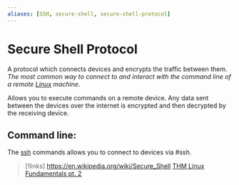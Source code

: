 ```yaml
---
aliases: [SSH, secure-shell, secure-shell-protocol]
---
```


# Secure Shell Protocol
A protocol which connects devices and encrypts the traffic between them. *The most common way to connect to and interact with the command line of a remote [Linux](/computers/linux) machine*.

Allows you to execute commands on a remote device. Any data sent between the devices over the internet is encrypted and then decrypted by the receiving device.

## Command line:
The [ssh](/CLI-tools/ssh-command) commands allows you to connect to devices via #ssh.


>[!links]
>https://en.wikipedia.org/wiki/Secure_Shell
>[THM Linux Fundamentals pt. 2](https://tryhackme.com/room/linuxfundamentalspart2)
>





